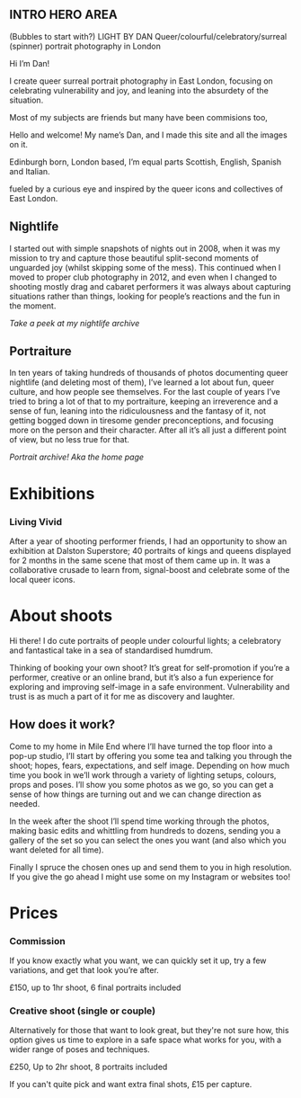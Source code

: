 ## INTRO HERO AREA

(Bubbles to start with?)
LIGHT BY DAN
Queer/colourful/celebratory/surreal (spinner) portrait photography in London

Hi I’m Dan!

I create queer surreal portrait photography in East London, focusing on celebrating vulnerability and joy, and leaning into the absurdety of the situation.


 Most of my subjects are friends but many have been commisions too, <link>

Hello and welcome! My name’s Dan, and I made this site and all the images on it. 

Edinburgh born, London based, I’m equal parts Scottish, English, Spanish and Italian.

fueled by a curious eye and inspired by the queer icons and collectives of East London.


## Nightlife
I started out with simple snapshots of nights out in 2008, when it was my mission to try and capture those beautiful split-second moments of unguarded joy (whilst skipping some of the mess). This continued when I moved to proper club photography in 2012, and even when I changed to shooting mostly drag and cabaret performers it was always about capturing situations rather than things, looking for people’s reactions and the fun in the moment.

*Take a peek at my nightlife archive*

## Portraiture
In ten years of taking hundreds of thousands of photos documenting queer nightlife (and deleting most of them), I’ve learned a lot about fun, queer culture, and how people see themselves. For the last couple of years I’ve tried to bring a lot of that to my portraiture, keeping an irreverence and a sense of fun, leaning into the ridiculousness and the fantasy of it, not getting bogged down in tiresome gender preconceptions, and focusing more on the person and their character. After all it’s all just a different point of view, but no less true for that.

*Portrait archive! Aka the home page*

# Exhibitions
### Living Vivid
After a year of shooting performer friends, I had an opportunity to show an exhibition at Dalston Superstore; 40 portraits of kings and queens displayed for 2 months in the same scene that most of them came up in. It was a collaborative crusade to learn from, signal-boost and celebrate some of the local queer icons. 



# About shoots

Hi there!
I do cute portraits of people under colourful lights; a celebratory and fantastical take in a sea of standardised humdrum.

Thinking of booking your own shoot? It’s great for self-promotion if you’re a performer, creative or an online brand, but it’s also a fun experience for exploring and improving self-image in a safe environment. Vulnerability and trust is as much a part of it for me as discovery and laughter.




## How does it work?
Come to my home in Mile End where I’ll have turned the top floor into a pop-up studio, I’ll start by offering you some tea and talking you through the shoot; hopes, fears, expectations, and self image.
Depending on how much time you book in we’ll work through a variety of lighting setups, colours, props and poses. I’ll show you some photos as we go, so you can get a sense of how things are turning out and we can change direction as needed.

In the week after the shoot I’ll spend time working through the photos, making basic edits and whittling from hundreds to dozens, sending you a gallery of the set so you can select the ones you want (and also which you want deleted for all time).

Finally I spruce the chosen ones up and send them to you in high resolution. If you give the go ahead I might use some on my Instagram or websites too!



# Prices

### Commission
If you know exactly what you want, we can quickly set it up, try a few variations, and get that look you’re after.

£150, up to 1hr shoot, 6 final portraits included
 
### Creative shoot (single or couple)
Alternatively for those that want to look great, but they're not sure how, this option gives us time to explore in a safe space what works for you, with a wider range of poses and techniques.

£250, Up to 2hr shoot, 8 portraits included
 
If you can't quite pick and want extra final shots, £15 per capture.